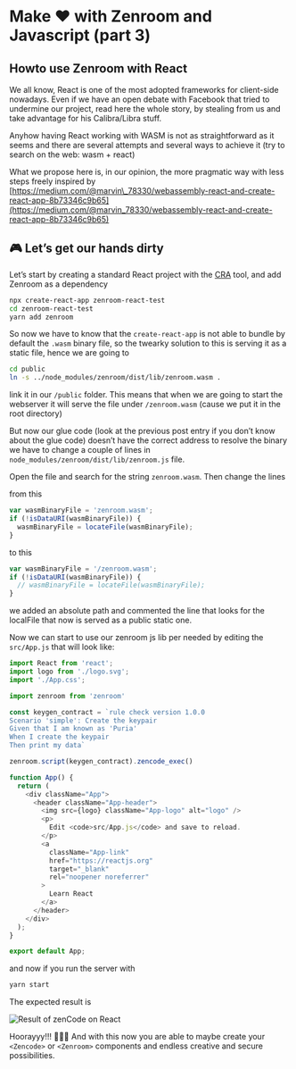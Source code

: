 # Make ❤️  with Zenroom and Javascript (part 3)


## Howto use Zenroom with React

We all know, React is one of the most adopted frameworks for client-side nowadays. Even if we have an open debate with Facebook that tried to undermine our project, read here the whole story, by stealing from us and take advantage for his Calibra/Libra stuff.

Anyhow having React working with WASM is not as straightforward as it seems and there are several attempts and several ways to achieve it (try to search on the web: wasm + react)

What we propose here is, in our opinion, the more pragmatic way with less steps freely inspired by [https://medium.com/@marvin\_78330/webassembly-react-and-create-react-app-8b73346c9b65](https://medium.com/@marvin_78330/webassembly-react-and-create-react-app-8b73346c9b65)

## 🎮 Let’s get our hands dirty

Let’s start by creating a standard React project with the [CRA](https://reactjs.org/docs/create-a-new-react-app.html) tool, and add Zenroom as a dependency

```bash
npx create-react-app zenroom-react-test
cd zenroom-react-test
yarn add zenroom
```

So now we have to know that the `create-react-app` is not able to bundle by default the `.wasm` binary file, so the twearky solution to this is serving it as a static file, hence we are going to

```bash
cd public
ln -s ../node_modules/zenroom/dist/lib/zenroom.wasm .
```

link it in our `/public` folder.
This means that when we are going to start the webserver it will serve the file under `/zenroom.wasm` (cause we put it in the root directory)

But now our glue code (look at the previous post entry if you don’t know about the glue code) doesn’t have the correct address to resolve the binary we have to change a couple of lines in `node_modules/zenroom/dist/lib/zenroom.js` file.

Open the file and search for the string `zenroom.wasm`. Then change the lines

from this

```javascript
var wasmBinaryFile = 'zenroom.wasm';
if (!isDataURI(wasmBinaryFile)) {
  wasmBinaryFile = locateFile(wasmBinaryFile);
}
```

to this

```javascript
var wasmBinaryFile = '/zenroom.wasm';
if (!isDataURI(wasmBinaryFile)) {
  // wasmBinaryFile = locateFile(wasmBinaryFile);
}
```

we added an absolute path and commented the line that looks for the localFile that now is served as a public static one.

Now we can start to use our zenroom js lib per needed by editing the `src/App.js` that will look like:

```javascript
import React from 'react';
import logo from './logo.svg';
import './App.css';

import zenroom from 'zenroom'

const keygen_contract = `rule check version 1.0.0
Scenario 'simple': Create the keypair
Given that I am known as 'Puria'
When I create the keypair
Then print my data`

zenroom.script(keygen_contract).zencode_exec()

function App() {
  return (
    <div className="App">
      <header className="App-header">
        <img src={logo} className="App-logo" alt="logo" />
        <p>
          Edit <code>src/App.js</code> and save to reload.
        </p>
        <a
          className="App-link"
          href="https://reactjs.org"
          target="_blank"
          rel="noopener noreferrer"
        >
          Learn React
        </a>
      </header>
    </div>
  );
}

export default App;
```

and now if you run the server with

```bash
yarn start
```

The expected result is

![Result of zenCode on React](https://www.dyne.org/wp-content/uploads/2019/10/Screenshot_2019-10-16_09-26-40-951x1024.png)

Hoorayyy!!! 🥳🥳🥳 And with this now you are able to maybe create your `<Zencode>` or `<Zenroom>` components and endless creative and secure possibilities.

